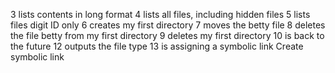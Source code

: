 3 lists contents in long format
4 lists all files, including hidden files
5 lists files digit ID only
6 creates my first directory
7 moves the betty file
8 deletes the file betty from my first directory
9 deletes my first directory
10 is back to the future
12 outputs the file type
13 is assigning a symbolic link
Create symbolic link
